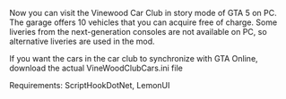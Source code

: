 Now you can visit the Vinewood Car Club in story mode of GTA 5 on PC. The garage offers 10 vehicles that you can acquire free of charge. Some liveries from the next-generation consoles are not available on PC, so alternative liveries are used in the mod. 

If you want the cars in the car club to synchronize with GTA Online, download the actual VineWoodClubCars.ini file

Requirements: ScriptHookDotNet, LemonUI
